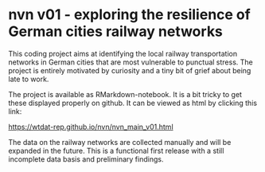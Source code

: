 # nvn v01 - exploring the resilience of German cities railway networks

This coding project aims at identifying the local railway transportation networks in German cities that are most vulnerable to punctual stress. The project is entirely motivated by curiosity and a tiny bit of grief about being late to work.

The project is available as RMarkdown-notebook. It is a bit tricky to get these displayed properly on github. It can be viewed as html by clicking this link:

https://wtdat-rep.github.io/nvn/nvn_main_v01.html

The data on the railway networks are collected manually and will be expanded in the future. This is a functional first release with a still incomplete data basis and preliminary findings.
